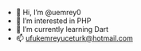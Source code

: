 - 👋 Hi, I’m @uemrey0
- 👀 I’m interested in PHP
- 🌱 I’m currently learning Dart
- 📫 ufukemreyuceturk@hotmail.com
